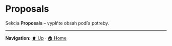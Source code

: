 # Proposals

Sekcia **Proposals** – vyplňte obsah podľa potreby.

---
**Navigation:** [⬆️ Up](../index.md) · [🏠 Home](../../index.md)

